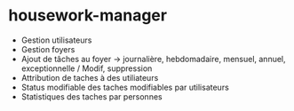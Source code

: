 # housework-manager

- Gestion utilisateurs
- Gestion foyers
- Ajout de tâches au foyer -> journalière, hebdomadaire, mensuel, annuel, exceptionnelle / Modif, suppression
- Attribution de taches à des utiliateurs
- Status modifiable des taches modifiables par utilisateurs
- Statistiques des taches par personnes
